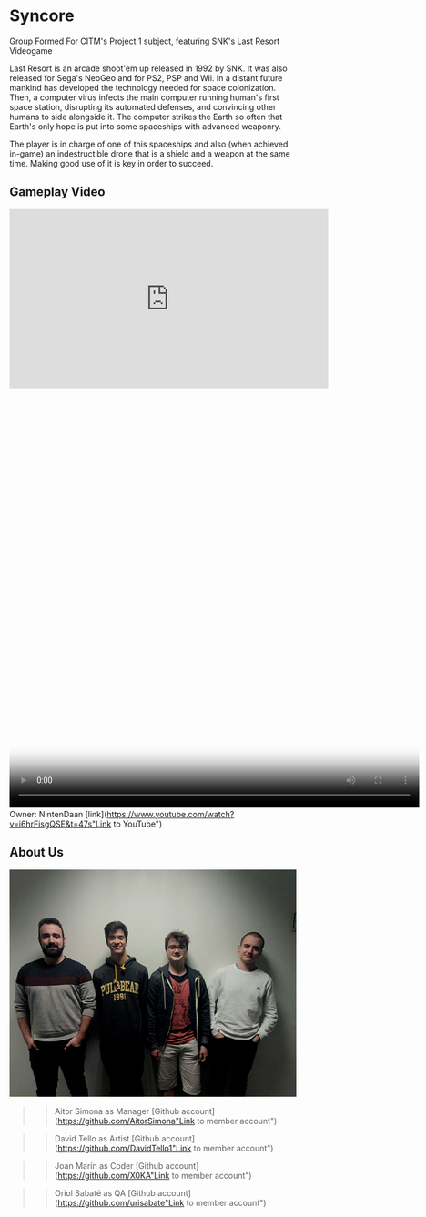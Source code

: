 #           Syncore

   Group Formed For CITM's Project 1 subject, featuring SNK's Last Resort Videogame

   Last Resort is an arcade shoot'em up released in 1992 by SNK. It was also released for Sega's NeoGeo and for PS2, PSP and Wii.
   In a distant future mankind has developed the technology needed for space colonization. Then, a computer virus infects the main            computer running human's first space station, disrupting its automated defenses, and convincing other humans to side alongside it.        The computer strikes the Earth so often that Earth's only hope is put into some spaceships with advanced weaponry.

   The player is in charge of one of this spaceships and also (when achieved in-game) an indestructible drone that is a shield and a          weapon at the same time. Making good use of it is key in order to succeed.

##       Gameplay Video

<iframe class="video" width="560" height="315" src="https://www.youtube.com/watch?v=i6hrFisgQSE&t=47s%22Link+to+YouTube%22" frameborder="0" allowfullscreen></iframe>

<video src="[eShop JP] ACA NEOGEO LAST RESORT - Gameplay.mp4" poster="poster.jpg" width="720" height="720" controls preload></video>
Owner: NintenDaan [link](https://www.youtube.com/watch?v=i6hrFisgQSE&t=47s"Link to YouTube")

##       About Us

<img src="TeamPhoto.jpg" alt="Us" height="399" width="535">


>>Aitor Simona as Manager [Github account](https://github.com/AitorSimona"Link to member account")

>>David Tello as Artist   [Github account](https://github.com/DavidTello1"Link to member account")

>>Joan Marín as Coder  [Github account](https://github.com/X0KA"Link to member account")

>>Oriol Sabaté as QA   [Github account](https://github.com/urisabate"Link to member account")





                                                                                                                                                                                                                                                                                                                                             
